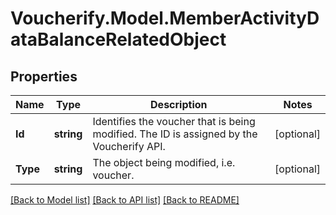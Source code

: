 # Voucherify.Model.MemberActivityDataBalanceRelatedObject

## Properties

Name | Type | Description | Notes
------------ | ------------- | ------------- | -------------
**Id** | **string** | Identifies the voucher that is being modified. The ID is assigned by the Voucherify API. | [optional] 
**Type** | **string** | The object being modified, i.e. voucher. | [optional] 

[[Back to Model list]](../README.md#documentation-for-models) [[Back to API list]](../README.md#documentation-for-api-endpoints) [[Back to README]](../README.md)

